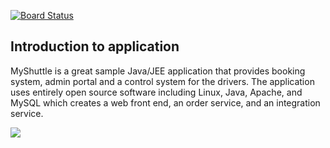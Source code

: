 [![Board Status](https://dev.azure.com/demo-org-12/86fbc302-d167-4284-81a1-79b0410b075e/4d403658-0107-49fa-afc0-4d57ab89f60e/_apis/work/boardbadge/485de460-5b9f-41c1-8c37-609a3f920a0e)](https://dev.azure.com/demo-org-12/86fbc302-d167-4284-81a1-79b0410b075e/_boards/board/t/4d403658-0107-49fa-afc0-4d57ab89f60e/Microsoft.RequirementCategory)
## Introduction to application

MyShuttle is a great sample Java/JEE application that provides booking system, admin portal and a control system for the drivers. The application uses entirely open source software including Linux, Java, Apache, and MySQL which creates a web front end, an order service, and an integration service.

![](https://vstsdemodata.visualstudio.com/aa2f337f-2dbf-4700-88e5-bf4f57f49cc6/_api/_versioncontrol/itemContent?repositoryId=14c9c1ce-2de9-4198-a252-3caca0305407&path=%2F1.png&version=GBmaster&contentOnly=true&__v=5)

